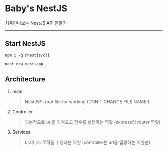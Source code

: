 # Baby's NestJS

처음만나보는 NestJS API 만들기

---

## Start NestJS

```(terminal)
npm i -g @nestjs/cli
```

```
nest new nest-app
```

## Architecture

1. main
   > NestJS의 root file for working (DON'T CHANGE FILE NAME!).
2. Controller
   > 기본적으로 url을 가져오고 함수를 실행하는 역할 (express의 router 역할)
3. Services
   > 비지니스 로직을 수행하는 역할 (controller는 url을 맵핑하는 역할만)
